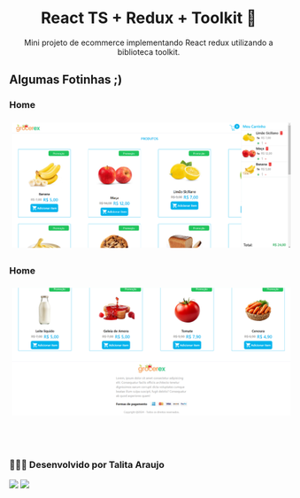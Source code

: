 <div align="center">

# React TS + Redux + Toolkit 💙

Mini projeto de ecommerce implementando React redux utilizando a biblioteca toolkit.

</div>

## Algumas Fotinhas ;)

### Home

<p>
<img style='margin: 5px;' src="./src/docs/images/home-1.png" />
</p>

### Home

<p>
<img style='margin: 5px;' src="./src/docs/images/home-2.png" />
</p>
<br><br>

### 👩🏽‍💻 Desenvolvido por Talita Araujo

<div align="left">
  <a href = "mailto:talitacumi.araujo@gmail.com"><img src="https://img.shields.io/badge/-Gmail-db4a39?style=for-the-badge&logo=gmail&logoColor=white"></a>
  <a href="https://www.linkedin.com/in/talitaaraujodev" target="_blank"><img src="https://img.shields.io/badge/LinkedIn-0077B5?style=for-the-badge&logo=linkedin&logoColor=white"></a>
</div>
